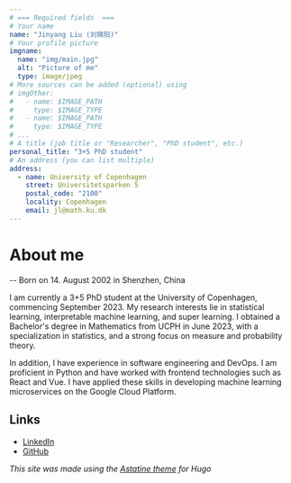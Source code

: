```yaml
---
# === Required fields  ===
# Your name
name: "Jinyang Liu (刘锦阳)"
# Your profile picture
imgname:
  name: "img/main.jpg"
  alt: "Picture of me"
  type: image/jpeg
# More sources can be added (optional) using
# imgOther:
#   - name: $IMAGE_PATH
#     type: $IMAGE_TYPE
#   - name: $IMAGE_PATH
#     type: $IMAGE_TYPE
# ...
# A title (job title or "Researcher", "PhD student", etc.)
personal_title: "3+5 PhD student"
# An address (you can list multiple)
address:
  - name: University of Copenhagen
    street: Universitetsparken 5
    postal_code: "2100"
    locality: Copenhagen
    email: jl@math.ku.dk
---
```


# About me

-- Born on 14. August 2002 in Shenzhen, China

I am currently a 3+5 PhD student at the University of Copenhagen, commencing September 2023. My research interests lie in statistical learning, interpretable machine learning, and super learning. I obtained a Bachelor's degree in Mathematics from UCPH in June 2023, with a specialization in statistics, and a strong focus on measure and probability theory.

In addition, I have experience in software engineering and DevOps. I am proficient in Python and have worked with frontend technologies such as React and Vue. I have applied these skills in developing machine learning microservices on the Google Cloud Platform.

## Links

- [LinkedIn](https://www.linkedin.com/in/jinyang-liu-9776ab168/)
- [GitHub](https://github.com/jyliuu)

_This site was made using the [Astatine theme](https://github.com/hugcis/hugo-astatine-theme) for Hugo_
